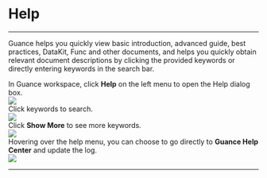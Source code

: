 # Help
---

Guance helps you quickly view basic introduction, advanced guide, best practices, DataKit, Func and other documents, and helps you quickly obtain relevant document descriptions by clicking the provided keywords or directly entering keywords in the search bar.

In Guance workspace, click **Help** on the left menu to open the Help dialog box.<br />![](img/15_help_01.png)<br />Click keywords to search.<br />![](img/15_help_02.png)<br />Click **Show More** to see more keywords.<br />![](img/15_help_03.png)<br />Hovering over the help menu, you can choose to go directly to **Guance Help Center** and update the log.<br />![](img/15_help_04.png)


---

